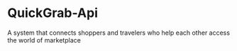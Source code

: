 # QuickGrab-Api
A system that connects shoppers and travelers who help each other access the world of marketplace
